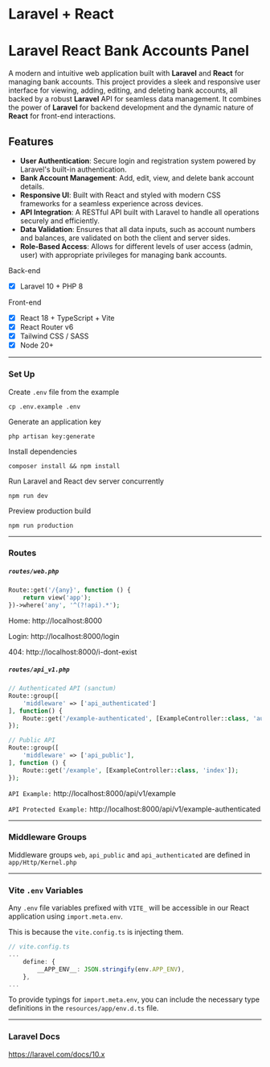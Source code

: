 # Laravel + React 

<h1>Laravel React Bank Accounts Panel</h1>

<p>A modern and intuitive web application built with <strong>Laravel</strong> and <strong>React</strong> for managing bank accounts. This project provides a sleek and responsive user interface for viewing, adding, editing, and deleting bank accounts, all backed by a robust <strong>Laravel</strong> API for seamless data management. It combines the power of <strong>Laravel</strong> for backend development and the dynamic nature of <strong>React</strong> for front-end interactions.</p>

<h2>Features</h2>
<ul>
    <li><strong>User Authentication</strong>: Secure login and registration system powered by Laravel's built-in authentication.</li>
    <li><strong>Bank Account Management</strong>: Add, edit, view, and delete bank account details.</li>
    <li><strong>Responsive UI</strong>: Built with React and styled with modern CSS frameworks for a seamless experience across devices.</li>
    <li><strong>API Integration</strong>: A RESTful API built with Laravel to handle all operations securely and efficiently.</li>
    <li><strong>Data Validation</strong>: Ensures that all data inputs, such as account numbers and balances, are validated on both the client and server sides.</li>
    <li><strong>Role-Based Access</strong>: Allows for different levels of user access (admin, user) with appropriate privileges for managing bank accounts.</li>
</ul>

Back-end 
- [x] Laravel 10 + PHP 8

Front-end 
- [x] React 18 + TypeScript + Vite
- [x] React Router v6
- [x] Tailwind CSS / SASS
- [x] Node 20+

---

### Set Up 

Create `.env` file from the example
```
cp .env.example .env
```

Generate an application key
```
php artisan key:generate
```

Install dependencies 
```
composer install && npm install
``` 

Run Laravel and React dev server concurrently
```
npm run dev
``` 

Preview production build 
```
npm run production
``` 

---

### Routes 

##### `routes/web.php` 

```php
Route::get('/{any}', function () {
    return view('app');
})->where('any', '^(?!api).*');
```

Home: http://localhost:8000

Login: http://localhost:8000/login

404: http://localhost:8000/i-dont-exist

##### `routes/api_v1.php` 

```php
// Authenticated API (sanctum)
Route::group([
    'middleware' => ['api_authenticated']
], function() {
    Route::get('/example-authenticated', [ExampleController::class, 'authenticated']);
});

// Public API
Route::group([
    'middleware' => ['api_public'],
], function () {
    Route::get('/example', [ExampleController::class, 'index']);
});

``` 

`API Example:` http://localhost:8000/api/v1/example 

`API Protected Example:` http://localhost:8000/api/v1/example-authenticated 

---

### Middleware Groups 

Middleware groups `web`, `api_public` and `api_authenticated` are defined in `app/Http/Kernel.php` 

---

### Vite `.env` Variables 

Any `.env` file variables prefixed with `VITE_` will be accessible in our React application using `import.meta.env`. 

This is because the `vite.config.ts` is injecting them. 

```ts
// vite.config.ts
...
    define: {
        __APP_ENV__: JSON.stringify(env.APP_ENV),
    },
...
```

To provide typings for `import.meta.env`, you can include the necessary type definitions in the `resources/app/env.d.ts` file.

---

### Laravel Docs 

https://laravel.com/docs/10.x
